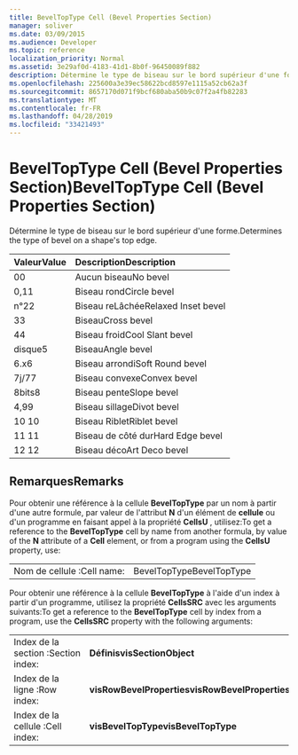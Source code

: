 ```yaml
---
title: BevelTopType Cell (Bevel Properties Section)
manager: soliver
ms.date: 03/09/2015
ms.audience: Developer
ms.topic: reference
localization_priority: Normal
ms.assetid: 3e29af0d-4183-41d1-8b0f-96450089f882
description: Détermine le type de biseau sur le bord supérieur d'une forme.
ms.openlocfilehash: 225600a3e39ec58622bcd8597e1115a52cb62a3f
ms.sourcegitcommit: 8657170d071f9bcf680aba50b9c07f2a4fb82283
ms.translationtype: MT
ms.contentlocale: fr-FR
ms.lasthandoff: 04/28/2019
ms.locfileid: "33421493"
---
```

# <a name="beveltoptype-cell-bevel-properties-section"></a><span data-ttu-id="32933-103">BevelTopType Cell (Bevel Properties Section)</span><span class="sxs-lookup"><span data-stu-id="32933-103">BevelTopType Cell (Bevel Properties Section)</span></span>

<span data-ttu-id="32933-104">Détermine le type de biseau sur le bord supérieur d'une forme.</span><span class="sxs-lookup"><span data-stu-id="32933-104">Determines the type of bevel on a shape's top edge.</span></span> 
  
|<span data-ttu-id="32933-105">**Valeur**</span><span class="sxs-lookup"><span data-stu-id="32933-105">**Value**</span></span>|<span data-ttu-id="32933-106">**Description**</span><span class="sxs-lookup"><span data-stu-id="32933-106">**Description**</span></span>|
|:-----|:-----|
|<span data-ttu-id="32933-107">0</span><span class="sxs-lookup"><span data-stu-id="32933-107">0</span></span>  <br/> |<span data-ttu-id="32933-108">Aucun biseau</span><span class="sxs-lookup"><span data-stu-id="32933-108">No bevel</span></span>  <br/> |
|<span data-ttu-id="32933-109">0,1</span><span class="sxs-lookup"><span data-stu-id="32933-109">1</span></span>  <br/> |<span data-ttu-id="32933-110">Biseau rond</span><span class="sxs-lookup"><span data-stu-id="32933-110">Circle bevel</span></span>  <br/> |
|<span data-ttu-id="32933-111">n°2</span><span class="sxs-lookup"><span data-stu-id="32933-111">2</span></span>  <br/> |<span data-ttu-id="32933-112">Biseau reLâchée</span><span class="sxs-lookup"><span data-stu-id="32933-112">Relaxed Inset bevel</span></span>  <br/> |
|<span data-ttu-id="32933-113">3</span><span class="sxs-lookup"><span data-stu-id="32933-113">3</span></span>  <br/> |<span data-ttu-id="32933-114">Biseau</span><span class="sxs-lookup"><span data-stu-id="32933-114">Cross bevel</span></span>  <br/> |
|<span data-ttu-id="32933-115">4</span><span class="sxs-lookup"><span data-stu-id="32933-115">4</span></span>  <br/> |<span data-ttu-id="32933-116">Biseau froid</span><span class="sxs-lookup"><span data-stu-id="32933-116">Cool Slant bevel</span></span>  <br/> |
|<span data-ttu-id="32933-117">disque</span><span class="sxs-lookup"><span data-stu-id="32933-117">5</span></span>  <br/> |<span data-ttu-id="32933-118">Biseau</span><span class="sxs-lookup"><span data-stu-id="32933-118">Angle bevel</span></span>  <br/> |
|<span data-ttu-id="32933-119">6.x</span><span class="sxs-lookup"><span data-stu-id="32933-119">6</span></span>  <br/> |<span data-ttu-id="32933-120">Biseau arrondi</span><span class="sxs-lookup"><span data-stu-id="32933-120">Soft Round bevel</span></span>  <br/> |
|<span data-ttu-id="32933-121">7j/7</span><span class="sxs-lookup"><span data-stu-id="32933-121">7</span></span>  <br/> |<span data-ttu-id="32933-122">Biseau convexe</span><span class="sxs-lookup"><span data-stu-id="32933-122">Convex bevel</span></span>  <br/> |
|<span data-ttu-id="32933-123">8bits</span><span class="sxs-lookup"><span data-stu-id="32933-123">8</span></span>  <br/> |<span data-ttu-id="32933-124">Biseau pente</span><span class="sxs-lookup"><span data-stu-id="32933-124">Slope bevel</span></span>  <br/> |
|<span data-ttu-id="32933-125">4,9</span><span class="sxs-lookup"><span data-stu-id="32933-125">9</span></span>  <br/> |<span data-ttu-id="32933-126">Biseau sillage</span><span class="sxs-lookup"><span data-stu-id="32933-126">Divot bevel</span></span>  <br/> |
|<span data-ttu-id="32933-127">10 </span><span class="sxs-lookup"><span data-stu-id="32933-127">10</span></span>  <br/> |<span data-ttu-id="32933-128">Biseau Riblet</span><span class="sxs-lookup"><span data-stu-id="32933-128">Riblet bevel</span></span>  <br/> |
|<span data-ttu-id="32933-129">11 </span><span class="sxs-lookup"><span data-stu-id="32933-129">11</span></span>  <br/> |<span data-ttu-id="32933-130">Biseau de côté dur</span><span class="sxs-lookup"><span data-stu-id="32933-130">Hard Edge bevel</span></span>  <br/> |
|<span data-ttu-id="32933-131">12 </span><span class="sxs-lookup"><span data-stu-id="32933-131">12</span></span>  <br/> |<span data-ttu-id="32933-132">Biseau déco</span><span class="sxs-lookup"><span data-stu-id="32933-132">Art Deco bevel</span></span>  <br/> |
   
## <a name="remarks"></a><span data-ttu-id="32933-133">Remarques</span><span class="sxs-lookup"><span data-stu-id="32933-133">Remarks</span></span>

<span data-ttu-id="32933-134">Pour obtenir une référence à la cellule **BevelTopType** par un nom à partir d'une autre formule, par valeur de l'attribut **N** d'un élément de **cellule** ou d'un programme en faisant appel à la propriété **CellsU** , utilisez:</span><span class="sxs-lookup"><span data-stu-id="32933-134">To get a reference to the **BevelTopType** cell by name from another formula, by value of the **N** attribute of a **Cell** element, or from a program using the **CellsU** property, use:</span></span> 
  
|||
|:-----|:-----|
|<span data-ttu-id="32933-135">Nom de cellule :</span><span class="sxs-lookup"><span data-stu-id="32933-135">Cell name:</span></span>  <br/> |<span data-ttu-id="32933-136">BevelTopType</span><span class="sxs-lookup"><span data-stu-id="32933-136">BevelTopType</span></span>  <br/> |
   
<span data-ttu-id="32933-137">Pour obtenir une référence à la cellule **BevelTopType** à l'aide d'un index à partir d'un programme, utilisez la propriété **CellsSRC** avec les arguments suivants:</span><span class="sxs-lookup"><span data-stu-id="32933-137">To get a reference to the **BevelTopType** cell by index from a program, use the **CellsSRC** property with the following arguments:</span></span> 
  
|||
|:-----|:-----|
|<span data-ttu-id="32933-138">Index de la section :</span><span class="sxs-lookup"><span data-stu-id="32933-138">Section index:</span></span>  <br/> |<span data-ttu-id="32933-139">**Définis**</span><span class="sxs-lookup"><span data-stu-id="32933-139">**visSectionObject**</span></span> <br/> |
|<span data-ttu-id="32933-140">Index de la ligne :</span><span class="sxs-lookup"><span data-stu-id="32933-140">Row index:</span></span>  <br/> |<span data-ttu-id="32933-141">**visRowBevelProperties**</span><span class="sxs-lookup"><span data-stu-id="32933-141">**visRowBevelProperties**</span></span> <br/> |
|<span data-ttu-id="32933-142">Index de la cellule :</span><span class="sxs-lookup"><span data-stu-id="32933-142">Cell index:</span></span>  <br/> |<span data-ttu-id="32933-143">**visBevelTopType**</span><span class="sxs-lookup"><span data-stu-id="32933-143">**visBevelTopType**</span></span> <br/> |
   

